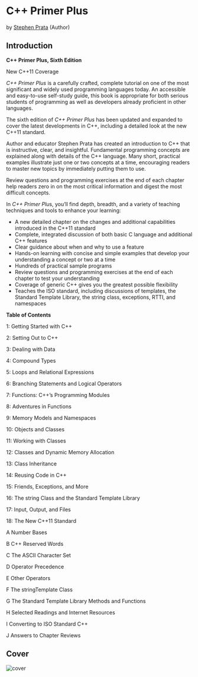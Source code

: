 # C++ Primer Plus

by [Stephen Prata](https://www.amazon.com/Stephen-Prata/e/B001H6PT3E/ref=dp_byline_cont_book_1) (Author)

## Introduction

**C++ Primer Plus, Sixth Edition**

New C++11 Coverage

*C++ Primer Plus* is a carefully crafted, complete tutorial on one of the most significant and widely used programming languages today. An accessible and easy-to-use self-study guide, this book is appropriate for both serious students of programming as well as developers already proficient in other languages.

The sixth edition of *C++ Primer Plus* has been updated and expanded to cover the latest developments in C++, including a detailed look at the new C++11 standard.

Author and educator Stephen Prata has created an introduction to C++ that is instructive, clear, and insightful. Fundamental programming concepts are explained along with details of the C++ language. Many short, practical examples illustrate just one or two concepts at a time, encouraging readers to master new topics by immediately putting them to use.

Review questions and programming exercises at the end of each chapter help readers zero in on the most critical information and digest the most difficult concepts.

In *C++ Primer Plu*s, you’ll find depth, breadth, and a variety of teaching techniques and tools to enhance your learning:

- A new detailed chapter on the changes and additional capabilities introduced in the C++11 standard
- Complete, integrated discussion of both basic C language and additional C++ features
- Clear guidance about when and why to use a feature
- Hands-on learning with concise and simple examples that develop your understanding a concept or two at a time
- Hundreds of practical sample programs
- Review questions and programming exercises at the end of each chapter to test your understanding
- Coverage of generic C++ gives you the greatest possible flexibility
- Teaches the ISO standard, including discussions of templates, the Standard Template Library, the string class, exceptions, RTTI, and namespaces

**Table of Contents**

1: Getting Started with C++

2: Setting Out to C++

3: Dealing with Data

4: Compound Types

5: Loops and Relational Expressions

6: Branching Statements and Logical Operators

7: Functions: C++’s Programming Modules

8: Adventures in Functions

9: Memory Models and Namespaces

10: Objects and Classes

11: Working with Classes

12: Classes and Dynamic Memory Allocation

13: Class Inheritance

14: Reusing Code in C++

15: Friends, Exceptions, and More

16: The string Class and the Standard Template Library

17: Input, Output, and Files

18: The New C++11 Standard

A Number Bases

B C++ Reserved Words

C The ASCII Character Set

D Operator Precedence

E Other Operators

F The stringTemplate Class

G The Standard Template Library Methods and Functions

H Selected Readings and Internet Resources

I Converting to ISO Standard C++

J Answers to Chapter Reviews

## Cover

![cover](https://images-na.ssl-images-amazon.com/images/I/51oMGJmRMuL._SX387_BO1,204,203,200_.jpg)